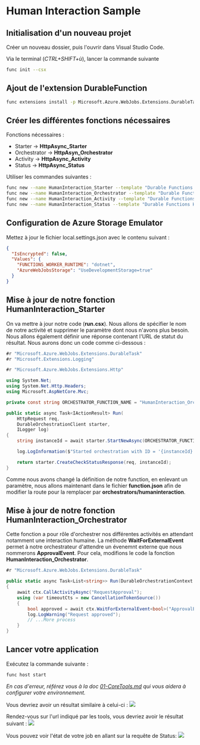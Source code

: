 # Human Interaction Sample

## Initialisation d'un nouveau projet

Créer un nouveau dossier, puis l'ouvrir dans Visual Studio Code.

Via le terminal (_CTRL+SHIFT+ù_), lancer la commande suivante

```bash
func init --csx
```

## Ajout de l'extension DurableFunction

```bash
func extensions install -p Microsoft.Azure.WebJobs.Extensions.DurableTask -v 1.6.2 --csx
```

## Créer les différentes fonctions nécessaires

Fonctions nécessaires :

- Starter -> **HttpAsync_Starter**
- Orchestrator -> **HttpAsyn_Orchestrator**
- Activity -> **HttpAsync_Activity**
- Status -> **HttpAsync_Status**

Utiliser les commandes suivantes :

```bash
func new --name HumanInteraction_Starter --template "Durable Functions HTTP starter" --csx
func new --name HumanInteraction_Orchestrator --template "Durable Functions orchestrator" --csx
func new --name HumanInteraction_Activity --template "Durable Functions activity" --csx
func new --name HumanInteraction_Status --template "Durable Functions HTTP starter" --csx
```

## Configuration de Azure Storage Emulator

Mettez à jour le fichier local.settings.json avec le contenu suivant :

```json
{
  "IsEncrypted": false,
  "Values": {
    "FUNCTIONS_WORKER_RUNTIME": "dotnet",
    "AzureWebJobsStorage": "UseDevelopmentStorage=true"
  }
}
```

## Mise à jour de notre fonction HumanInteraction_Starter
On va mettre à jour notre code (**run.csx**).
Nous allons de spécifier le nom de notre activité et supprimer le paramètre dont nous n'avons plus besoin.
Nous allons également définir une réponse contenant l'URL de statut du résultat.
Nous aurons donc un code comme ci-dessous :

```csharp
#r "Microsoft.Azure.WebJobs.Extensions.DurableTask"
#r "Microsoft.Extensions.Logging"

#r "Microsoft.Azure.WebJobs.Extensions.Http"

using System.Net;
using System.Net.Http.Headers;
using Microsoft.AspNetCore.Mvc;

private const string ORCHESTRATOR_FUNCTION_NAME = "HumanInteraction_Orchestrator";

public static async Task<IActionResult> Run(
    HttpRequest req,
    DurableOrchestrationClient starter,
    ILogger log)
{
    string instanceId = await starter.StartNewAsync(ORCHESTRATOR_FUNCTION_NAME, null);

    log.LogInformation($"Started orchestration with ID = '{instanceId}'.");

    return starter.CreateCheckStatusResponse(req, instanceId);
}
```

Comme nous avons changé la définition de notre function, en enlevant un paramètre, nous allons maintenant dans le fichier **function.json** afin de modifier la route pour la remplacer par **orchestrators/humaninteraction**.


## Mise à jour de notre fonction HumanInteraction_Orchestrator

Cette fonction a pour rôle d'orchestrer nos différentes activités en attendant notamment une interaction humaine.
La méthode **WaitForExternalEvent** permet à notre orchestrateur d'attendre un évenemnt externe que nous nommerons **ApprovalEvent**.
Pour cela, modifions le code la fonction **HumanInteraction_Orchestrator**.

```csharp
#r "Microsoft.Azure.WebJobs.Extensions.DurableTask"

public static async Task<List<string>> Run(DurableOrchestrationContext context)
{
    await ctx.CallActivityAsync("RequestApproval");
    using (var timeoutCts = new CancellationTokenSource())
    {
        bool approved = await ctx.WaitForExternalEvent<bool>("ApprovalEvent");
        log.LogWarning("Request approved");
        // ...More process
    }
}
```

## Lancer votre application

Exécutez la commande suivante :

```bash
func host start
```

_En cas d'erreur, référez vous à la doc [01-CoreTools.md](../01-CoreTools.md) qui vous aidera à configurer votre environnement._

Vous devriez avoir un résultat similaire à celui-ci : 
![](../assets/HumanInteraction-01-Start.png)

Rendez-vous sur l'url indiqué par les tools, vous devriez avoir le résultat suivant : 
![](../assets/HumanInteraction-02-WebStart.png)

Vous pouvez voir l'état de votre job en allant sur la requête de Status: 
![](../assets/HumanInteraction-03-WebStatus.png)